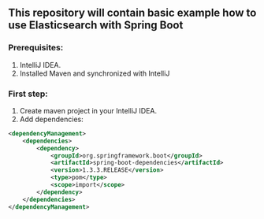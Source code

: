 ## This repository will contain basic example how to use Elasticsearch with Spring Boot

### Prerequisites:

1. IntelliJ IDEA.
2. Installed Maven and synchronized with IntelliJ

### First step:

1. Create maven project in your IntelliJ IDEA.
2. Add dependencies:

```xml
<dependencyManagement>
    <dependencies>
        <dependency>
            <groupId>org.springframework.boot</groupId>
            <artifactId>spring-boot-dependencies</artifactId>
            <version>1.3.3.RELEASE</version>
            <type>pom</type>
            <scope>import</scope>
        </dependency>
    </dependencies>
</dependencyManagement>
```
